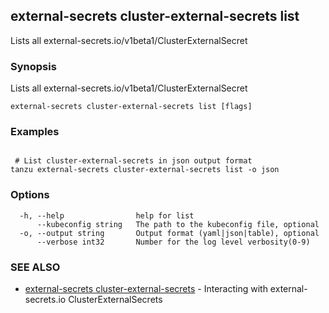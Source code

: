 ## external-secrets cluster-external-secrets list

Lists all external-secrets.io/v1beta1/ClusterExternalSecret

### Synopsis

Lists all external-secrets.io/v1beta1/ClusterExternalSecret

```
external-secrets cluster-external-secrets list [flags]
```

### Examples

```

 # List cluster-external-secrets in json output format
tanzu external-secrets cluster-external-secrets list -o json
```

### Options

```
  -h, --help                help for list
      --kubeconfig string   The path to the kubeconfig file, optional
  -o, --output string       Output format (yaml|json|table), optional
      --verbose int32       Number for the log level verbosity(0-9)
```

### SEE ALSO

* [external-secrets cluster-external-secrets](external-secrets_cluster-external-secrets.md)	 - Interacting with external-secrets.io ClusterExternalSecrets